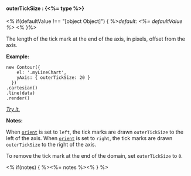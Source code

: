 #### **outerTickSize** : {<%= type %>}

<% if(defaultValue !== "[object Object]") { %>*default: <%= defaultValue %>* <% }%>

The length of the tick mark at the end of the axis, in pixels, offset from the axis.

**Example:**

    new Contour({
        el: '.myLineChart',
        yAxis: { outerTickSize: 20 }
      })
    .cartesian()
    .line(data)
    .render()

*[Try it.](<%= jsFiddleLink %>)*

**Notes:**

When [`orient`](#config_config.yAxis.orient) is set to `left`, the tick marks are drawn `outerTickSize` to the left of the axis. When [`orient`](#config_config.yAxis.orient) is set to `right`, the tick marks are drawn `outerTickSize` to the right of the axis.

To remove the tick mark at the end of the domain, set `outerTickSize` to `0`.

<% if(notes) { %><%= notes %><% } %>

